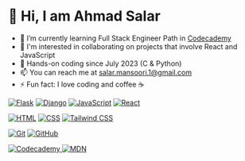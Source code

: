 # 👋 Hi, I am Ahmad Salar

- 🌱 I’m currently learning Full Stack Engineer Path in [Codecademy](https://www.codecademy.com/profiles/2003salar)
- 👯 I'm interested in collaborating on projects that involve React and JavaScript
- 💬 Hands-on coding since July 2023 (C & Python)
- 📫 You can reach me at [salar.mansoori.1@gmail.com](mailto:salar.mansoori.1@gmail.com)
- ⚡ Fun fact: I love coding and coffee ☕ 


<a href="https://palletsprojects.com/p/flask/"><img alt="Flask" src="https://img.shields.io/badge/Flask-000000?style=for-the-badge&logo=flask&logoColor=white" /></a>
<a href="https://www.djangoproject.com/"><img alt="Django" src="https://img.shields.io/badge/Django-092E20?style=for-the-badge&logo=django&logoColor=white" /></a>
<a href="https://developer.mozilla.org/en-US/docs/Web/JavaScript"><img alt="JavaScript" src="https://img.shields.io/badge/JavaScript-F7DF1E?style=for-the-badge&logo=javascript&logoColor=black" /></a>
<a href="https://reactjs.org/"><img alt="React" src="https://img.shields.io/badge/React-61DAFB?style=for-the-badge&logo=react&logoColor=white" /></a>

<a href="https://developer.mozilla.org/en-US/docs/Web/HTML"><img alt="HTML" src="https://img.shields.io/badge/HTML5-E34F26?style=for-the-badge&logo=html5&logoColor=white" /></a>
<a href="https://developer.mozilla.org/en-US/docs/Web/CSS"><img alt="CSS" src="https://img.shields.io/badge/CSS3-1572B6?style=for-the-badge&logo=css3&logoColor=white" /></a>
[![Tailwind CSS](https://img.shields.io/badge/Tailwind_CSS-38B2AC?style=for-the-badge&logo=tailwind-css&logoColor=white)](https://tailwindcss.com/)



[![Git](https://img.shields.io/badge/Git-F05032?style=for-the-badge&logo=git&logoColor=white)](https://git-scm.com/)
[![GitHub](https://img.shields.io/badge/GitHub-181717?style=for-the-badge&logo=github&logoColor=white)](https://github.com/)


<a href="https://www.codecademy.com/profiles/2003salar"><img alt="Codecademy" src="https://img.shields.io/badge/Codecademy-FFF0E5?style=for-the-badge&logo=codecademy&logoColor=303347"/>
<a href="https://developer.mozilla.org/"><img alt="MDN" src="https://img.shields.io/badge/MDN-000000?style=for-the-badge&logo=mozilla&logoColor=white" /></a>

